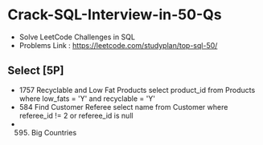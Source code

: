 # Crack-SQL-Interview-in-50-Qs
  - Solve LeetCode Challenges in SQL
  - Problems Link : https://leetcode.com/studyplan/top-sql-50/ 
## Select [5P]
 - 1757 Recyclable and Low Fat Products
     select product_id
     from Products
     where low_fats = 'Y' and recyclable = 'Y'
 - 584 Find Customer Referee
   select name
  from Customer
  where referee_id != 2 or referee_id is null
- 595. Big Countries
       

